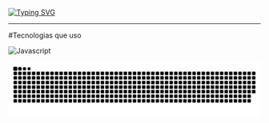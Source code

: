 [![Typing SVG](https://readme-typing-svg.herokuapp.com?font=Fira+Code&pause=1000&color=398A30&width=435&lines=Hello+World!;Seja+bem+vindo(a)+ao+meu+perfil;Me+chamo+Fernando+Jacobsen)](https://git.io/typing-svg)

-------------------------------------------

#Tecnologias que uso

![Javascript](https://img.shields.io/badge/JavaScript-F7DF1E?style=for-the-badge&logo=javascript&logoColor=black)

<picture>
  <source media="(prefers-color-scheme: dark)" srcset="https://raw.githubusercontent.com/mari4souza/mari4souza/output/github-contribution-grid-snake-dark.svg">
  <source media="(prefers-color-scheme: light)" srcset="https://raw.githubusercontent.com/mari4souza/mari4souza/output/github-contribution-grid-snake.svg">
  <img alt="github contribution grid snake animation" src="https://raw.githubusercontent.com/mari4souza/mari4souza/output/github-contribution-grid-snake.svg">
</picture>
<br><br>
